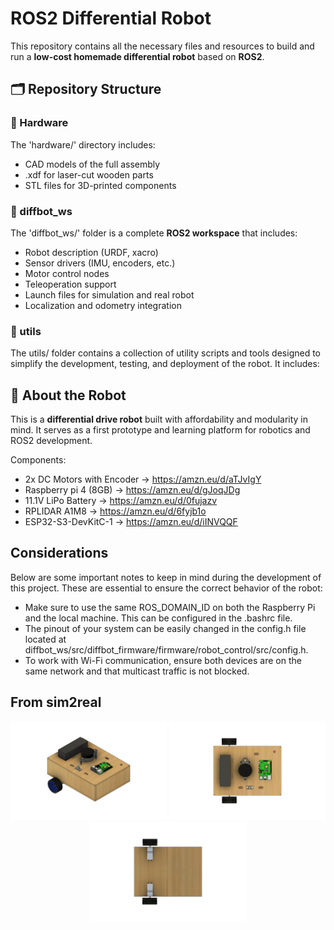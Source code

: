 # ROS2 Differential Robot

This repository contains all the necessary files and resources to build and run a **low-cost homemade differential robot** based on **ROS2**.

## 🗂 Repository Structure

### 📁 Hardware

The 'hardware/' directory includes:
- CAD models of the full assembly
- .xdf for laser-cut wooden parts
- STL files for 3D-printed components

### 📁 diffbot_ws

The 'diffbot_ws/' folder is a complete **ROS2 workspace** that includes:
- Robot description (URDF, xacro)
- Sensor drivers (IMU, encoders, etc.)
- Motor control nodes
- Teleoperation support
- Launch files for simulation and real robot
- Localization and odometry integration

### 📁 utils

The utils/ folder contains a collection of utility scripts and tools designed to simplify the development, testing, and deployment of the robot. It includes:

## 🤖 About the Robot

This is a **differential drive robot** built with affordability and modularity in mind. It serves as a first prototype and learning platform for robotics and ROS2 development.

Components:
- 2x DC Motors with Encoder -> https://amzn.eu/d/aTJvIgY
- Raspberry pi 4 (8GB) -> https://amzn.eu/d/gJoqJDg
- 11.1V LiPo Battery -> https://amzn.eu/d/0fujazv
- RPLIDAR A1M8 -> https://amzn.eu/d/6fyjb1o
- ESP32-S3-DevKitC-1 -> https://amzn.eu/d/iINVQQF

## Considerations

Below are some important notes to keep in mind during the development of this project. These are essential to ensure the correct behavior of the robot:

- Make sure to use the same ROS_DOMAIN_ID on both the Raspberry Pi and the local machine. This can be configured in the .bashrc file.
- The pinout of your system can be easily changed in the config.h file located at diffbot_ws/src/diffbot_firmware/firmware/robot_control/src/config.h.
- To work with Wi-Fi communication, ensure both devices are on the same network and that multicast traffic is not blocked.

## From sim2real
<p align="center">
  <img src="Hardware/Design/images/robot_assembly.png" alt="Design" width="250" />
  <img src="Hardware/Design/images/robot_assembly_top.png" alt="Design2" width="250" />
  <img src="Hardware/Design/images/robot_assembly_back.png" alt="Design3" width="250" />
</p>


